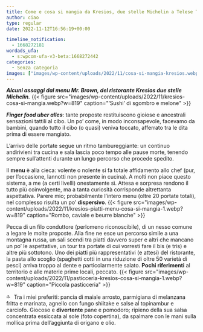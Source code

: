 ```yaml
---
title: Come e cosa si mangia da Kresios, due stelle Michelin a Telese Terme
author: ciao
type: regular
date: 2022-11-12T16:56:19+00:00

timeline_notification:
  - 1668272181
wordads_ufa:
  - s:wpcom-ufa-v3-beta:1668272442
categories:
  - Senza categoria
images: ["images/wp-content/uploads/2022/11/cosa-si-mangia-kresios.webp"]
---
```

**_Alcuni assaggi dal menu Mr. Brown, del ristorante Kresios due stelle Michelin._** 
{{< figure src="images/wp-content/uploads/2022/11/kresios-cosa-si-mangia.webp?w=819" caption="&#8216;Sushi&#8217; di sgombro e melone" >}}
 

**_Finger food uber alles_**: tante proposte restituiscono gioiose e ancestrali sensazioni tattili al cibo. Un po’ come, in modo inconsapevole, facevamo da bambini, quando tutto il cibo (o quasi) veniva toccato, afferrato tra le dita prima di essere mangiato.  
  
L’arrivo delle portate segue un ritmo tambureggiante: un continuo andirivieni tra cucina e sala lascia poco tempo alle pause morte, tenendo sempre sull’attenti durante un lungo percorso che procede spedito. 

Il **menu** è alla cieca: volente o nolente si fa totale affidamento allo chef (pur, per l’occasione, Iannotti non presente in cucina). A molti non piace questo sistema, a me (a certi livelli) onestamente sì. Attesa e sorpresa rendono il tutto più coinvolgente, ma a tanta curiosità corrisponde altrettanta aspettativa. Parere mio; probabilmente l’intero menu (oltre 20 portate totali), nel complesso risulta un po’ **dispersivo**. 
{{< figure src="images/wp-content/uploads/2022/11/kresios-piatti-menu-cosa-si-mangia-1.webp?w=819" caption="Rombo, caviale e beurre blanche" >}}
 

Pecca di un filo conduttore (perlomeno riconoscibile), di un nesso comune a legare le molte proposte. Alla fine ne esce un percorso simile a una montagna russa, un sali scendi tra piatti davvero super e altri che mancano un po’ le aspettative, un tour tra portate di cui vorresti fare il bis (e tris) e altre più sottotono. Uno dei piatti più rappresentativi (e attesi) del ristorante, la pasta allo scoglio (spaghetti cotti in una riduzione di oltre 50 varietà di pesci) arriva troppo al dente e particolarmente salato. **Pochi riferimenti** al territorio e alle materie prime locali, peccato.
{{< figure src="images/wp-content/uploads/2022/11/pasticceria-kresios-cosa-si-mangia-1.webp?w=819" caption="Piccola pasticceria" >}}
 

<img loading="lazy" decoding="async" height="16" width="16" src="https://static.xx.fbcdn.net/images/emoji.php/v9/t60/1/16/1f51d.webp" alt="🔝" /> Tra i miei preferiti: pancia di maiale arrosto, parmigiana di melanzana fritta e marinata, agnello con fungo shiitake e salse al topinambur e carciofo. Giocoso e **divertente** pane e pomodoro; ripieno della sua salsa concentrata essiccata al sole (foto copertina), da spalmare con le mani sulla mollica prima dell’aggiunta di origano e olio.